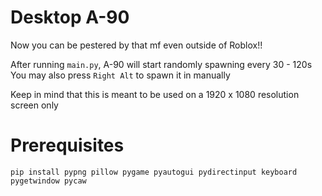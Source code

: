 # Desktop A-90
Now you can be pestered by that mf even outside of Roblox!!

After running `main.py`, A-90 will start randomly spawning every 30 - 120s
You may also press `Right Alt` to spawn it in manually

Keep in mind that this is meant to be used on a 1920 x 1080 resolution screen only

# Prerequisites
`pip install pypng pillow pygame pyautogui pydirectinput keyboard pygetwindow pycaw`
